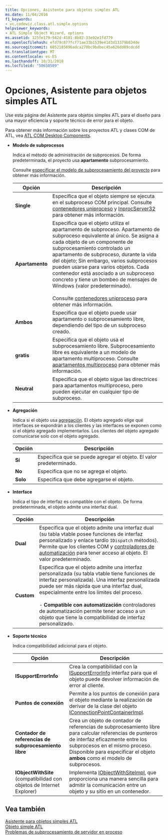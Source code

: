 ```yaml
---
title: Opciones, Asistente para objetos simples ATL
ms.date: 11/04/2016
f1_keywords:
- vc.codewiz.class.atl.simple.options
helpviewer_keywords:
- ATL Simple Object Wizard, options
ms.assetid: 125fe179-942d-4181-8b82-33e92e1fd779
ms.openlocfilehash: efd79c877fcf71ae33b1539e41d3d13379b834de
ms.sourcegitcommit: 6052185696adca270bc9bdbec45a626dd89cdcdd
ms.translationtype: MT
ms.contentlocale: es-ES
ms.lasthandoff: 10/31/2018
ms.locfileid: "50650509"
---
```

# <a name="options-atl-simple-object-wizard"></a>Opciones, Asistente para objetos simples ATL

Use esta página del Asistente para objetos simples ATL para el diseño para una mayor eficiencia y soporte técnico de error para el objeto.

Para obtener más información sobre los proyectos ATL y clases COM de ATL, vea [ATL COM Desktop Components](../../atl/atl-com-desktop-components.md).

- **Modelo de subprocesos**

   Indica el método de administración de subprocesos. De forma predeterminada, el proyecto usa **apartamento** subprocesamiento.

   Consulte [especificar el modelo de subprocesamiento del proyecto](../../atl/specifying-the-threading-model-for-a-project-atl.md) para obtener más información.

   |Opción|Descripción|
   |------------|-----------------|
   |**Single**|Especifica que el objeto siempre se ejecuta en el subproceso COM principal. Consulte [contenedores uniproceso](/windows/desktop/com/single-threaded-apartments) y [InprocServer32](/windows/desktop/com/inprocserver32) para obtener más información.|
   |**Apartamento**|Especifica que el objeto utiliza el apartamento de subproceso. Apartamento de subproceso equivalente al único. Se asigna a cada objeto de un componente de subprocesamiento controlado un apartamento de subproceso, durante la vida del objeto; Sin embargo, varios subprocesos pueden usarse para varios objetos. Cada contenedor está asociado a un subproceso concreto y tiene un bombeo de mensajes de Windows (valor predeterminado).<br /><br /> Consulte [contenedores uniproceso](/windows/desktop/com/single-threaded-apartments) para obtener más información.|
   |**Ambos**|Especifica que el objeto puede usar apartamento o subprocesamiento libre, dependiendo del tipo de un subproceso creado.|
   |**gratis**|Especifica que el objeto usa el subprocesamiento libre. Subprocesamiento libre es equivalente a un modelo de apartamento multiproceso. Consulte [apartamentos multiproceso](/windows/desktop/com/multithreaded-apartments) para obtener más información.|
   |**Neutral**|Especifica que el objeto sigue las directrices para apartamentos multiproceso, pero pueden ejecutar en cualquier tipo de subproceso.|

- **Agregación**

   Indica si el objeto usa [agregación](/windows/desktop/com/aggregation). El objeto agregado elige qué interfaces se expondrán a los clientes y las interfaces se exponen como si el objeto agregado implementarlos. Los clientes del objeto agregado comunicarse solo con el objeto agregado.

   |Opción|Descripción|
   |------------|-----------------|
   |**Sí**|Especifica que se puede agregar el objeto. El valor predeterminado.|
   |**No**|Especifica que no se agrega el objeto.|
   |**Solo**|Especifica que debe agregarse el objeto.|

- **Interface**

   Indica el tipo de interfaz es compatible con el objeto. De forma predeterminada, el objeto admite una interfaz dual.

   |Opción|Descripción|
   |------------|-----------------|
   |**Dual**|Especifica que el objeto admite una interfaz dual (su tabla vtable posee funciones de interfaz personalizado y enlace tardío `IDispatch` métodos). Permite que los clientes COM y [controladores de automatización](../../mfc/automation-clients.md) para tener acceso al objeto. El valor predeterminado.|
   |**Custom**|Especifica que el objeto admite una interfaz personalizada (su tabla vtable tiene funciones de interfaz personalizada). Una interfaz personalizada puede ser más rápida que una interfaz dual, especialmente entre los límites del proceso.<br /><br /> - **Compatible con automatización** controladores de automatización permite tener acceso a un objeto que tiene la compatibilidad de interfaz personalizado.|

- **Soporte técnico**

   Indica compatibilidad adicional para el objeto.

   |Opción|Descripción|
   |------------|-----------------|
   |**ISupportErrorInfo**|Crea la compatibilidad con la [ISupportErrorInfo](../../atl/reference/isupporterrorinfoimpl-class.md) interfaz para que el objeto puede devolver información de error al cliente.|
   |**Puntos de conexión**|Permite a los puntos de conexión para el objeto mediante la realización de derivar de la clase del objeto [IConnectionPointContainerImpl](../../atl/reference/iconnectionpointcontainerimpl-class.md).|
   |**Contador de referencias de subprocesamiento libre**|Crea un objeto de contador de referencias de subprocesamiento libre para calcular referencias de punteros de interfaz eficazmente entre los subprocesos en el mismo proceso. Disponible para especificar el objeto **ambos** como el modelo de subprocesos.|
   |**IObjectWithSite** (compatibilidad con objetos de Internet Explorer)|Implementa [IObjectWithSiteImpl](../../atl/reference/iobjectwithsiteimpl-class.md), que proporciona una manera sencilla para admitir la comunicación entre un objeto y su sitio en un contenedor.|

## <a name="see-also"></a>Vea también

[Asistente para objetos simples ATL](../../atl/reference/atl-simple-object-wizard.md)<br/>
[Objeto simple ATL](../../atl/reference/adding-an-atl-simple-object.md)<br/>
[Problemas de subprocesamiento de servidor en proceso](/windows/desktop/com/in-process-server-threading-issues)

